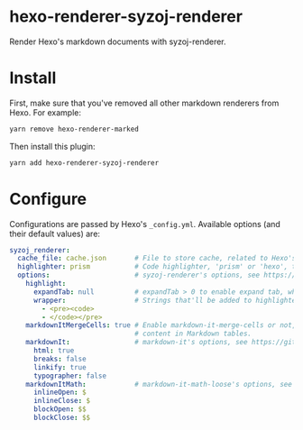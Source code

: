 # hexo-renderer-syzoj-renderer

Render Hexo's markdown documents with syzoj-renderer.

# Install

First, make sure that you've removed all other markdown renderers from Hexo. For example:

```bash
yarn remove hexo-renderer-marked
```

Then install this plugin:

```bash
yarn add hexo-renderer-syzoj-renderer
```

# Configure

Configurations are passed by Hexo's `_config.yml`. Available options (and their default values) are:

```yaml
syzoj_renderer:
  cache_file: cache.json       # File to store cache, related to Hexo's base directory.
  highlighter: prism           # Code highlighter, 'prism' or 'hexo', the later uses highlight.js.
  options:                     # syzoj-renderer's options, see https://github.com/syzoj/syzoj-renderer.
    highlight:
      expandTab: null          # expandTab > 0 to enable expand tab, which replaces one tab to that namy spaces.
      wrapper:                 # Strings that'll be added to highlighted code's beginning and ending.
        - <pre><code>
        - </code></pre>
    markdownItMergeCells: true # Enable markdown-it-merge-cells or not, which'll merge adjacent cells with same
                               # content in Markdown tables.
    markdownIt:                # markdown-it's options, see https://github.com/markdown-it/markdown-it.
      html: true
      breaks: false
      linkify: true
      typographer: false
    markdownItMath:            # markdown-it-math-loose's options, see https://github.com/Menci/markdown-it-math-loose.
      inlineOpen: $
      inlineClose: $
      blockOpen: $$
      blockClose: $$
```
